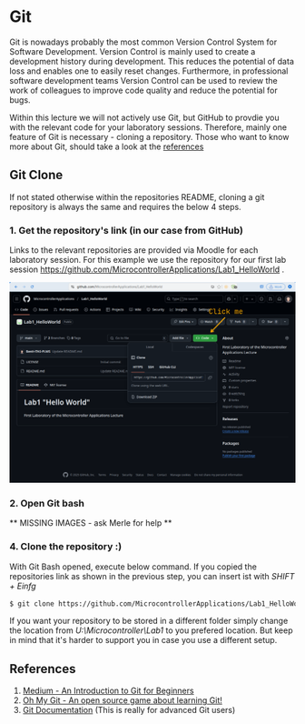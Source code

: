 # Git
Git is nowadays probably the most common Version Control System for Software Development. Version Control is mainly used to create a development history 
during development. This reduces the potential of data loss and enables one to easily reset changes. Furthermore, in professional software development teams 
Version Control can be used to review the work of colleagues to improve code quality and reduce the potential for bugs.

Within this lecture we will not actively use Git, but GitHub to provdie you with the relevant code for your laboratory sessions.
Therefore, mainly one feature of Git is necessary - cloning a repository. Those who want to know more about Git, should take a look at the [references](#references)

## Git Clone
If not stated otherwise within the repositories README, cloning a git repository is always the same and requires the below 4 steps.
### 1. Get the repository's link (in our case from GitHub)
Links to the relevant repositories are provided via Moodle for each laboratory session. For this example we use the repository for our first lab session https://github.com/MicrocontrollerApplications/Lab1_HelloWorld .

![](git_images/getRepoLink.png)
### 2. Open Git bash
** MISSING IMAGES - ask Merle for help **

### 4. Clone the repository :)
With Git Bash opened, execute below command. If you copied the repositories link as shown in the previous step, you can insert ist with *SHIFT + Einfg*
```bash
$ git clone https://github.com/MicrocontrollerApplications/Lab1_HelloWorld U:\Microcontroller\Lab1
```
If you want your repository to be stored in a different folder simply change the location from *U:\Microcontroller\Lab1* to you prefered location. But keep in mind that it's harder to support you in case you use a different setup.

## References
1. [Medium - An Introduction to Git for Beginners](https://medium.com/chaya-thilakumara/an-introduction-to-git-for-beginners-c97e701cecf9)
1. [Oh My Git - An open source game about learning Git!](https://ohmygit.org/)
1. [Git Documentation](https://git-scm.com/doc) (This is really for advanced Git users)

